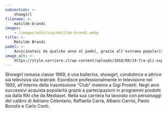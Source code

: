 ```yaml
---
subsection: >-
    showgirl
filename: >-
    matilde-brandi
images:
    - /images/wiki/vip/matilde-brandi.webp
title: >-
    Matilde Brandi
padel: >-
    Avvicinatasi da qualche anno al padel, grazie all'estrema popolarità riscossa da questo sport in territorio capitolino, gioca per divertimento con amici e colleghi, che per la frequenza con cui pratica questo sport la definiscono addirittura esperta
image_alt: >-
    https://style.corriere.it/wp-content/uploads/2018/08/14-Tra-gli-ospiti-del-GILLETTE-PADEL-VIP-CUP-Tosca-DAquino-Attrice-e-Matilde-Brandi-Showgirl.jpg
---
```

Showgirl romana classe 1969, è una ballerina, showgirl, conduttrice e attrice sia televisiva sia teatrale. Esordisce professionalmente in televisione nel 1992, all'interno della trasmissione "Club" insieme a Gigi Proietti. Negli anni successivi acquista popolarità grazie a partecipazioni in programmi prodotti sia dalla RAI che da Mediaset. Nella sua carriera ha lavorato con personaggi del calibro di Adriano Celentano, Raffaella Carrà, Albano Carrisi, Paolo Bonolis e Carlo Conti.
